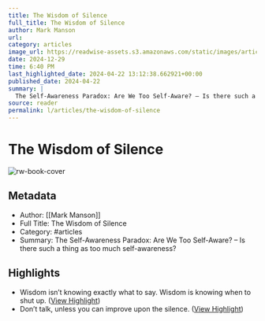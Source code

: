 ```yaml
---
title: The Wisdom of Silence
full_title: The Wisdom of Silence
author: Mark Manson
url: 
category: articles
image_url: https://readwise-assets.s3.amazonaws.com/static/images/article3.5c705a01b476.png
date: 2024-12-29
time: 6:40 PM
last_highlighted_date: 2024-04-22 13:12:38.662921+00:00
published_date: 2024-04-22
summary: |
  The Self-Awareness Paradox: Are We Too Self-Aware? – Is there such a thing as too much self-awareness?
source: reader
permalink: l/articles/the-wisdom-of-silence
---
```

# The Wisdom of Silence

![rw-book-cover](https://readwise-assets.s3.amazonaws.com/static/images/article3.5c705a01b476.png)

## Metadata
- Author: [[Mark Manson]]
- Full Title: The Wisdom of Silence
- Category: #articles
- Summary: The Self-Awareness Paradox: Are We Too Self-Aware? – Is there such a thing as too much self-awareness?

## Highlights
- Wisdom isn’t knowing exactly what to say. Wisdom is knowing when to shut up. ([View Highlight](https://read.readwise.io/read/01hw2yzfmg2zxv338jx52tc9ja))
- Don’t talk, unless you can improve upon the silence. ([View Highlight](https://read.readwise.io/read/01hw2yzpj39wzew3ddj4ked8km))


